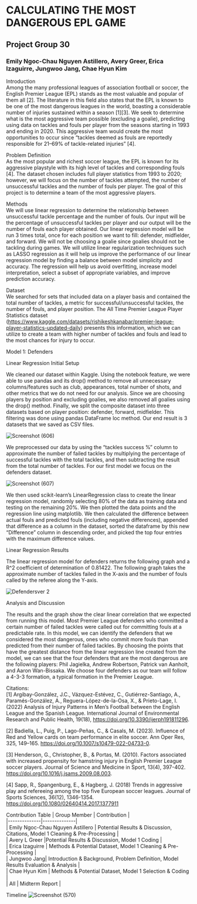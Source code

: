 # CALCULATING THE MOST DANGEROUS EPL GAME
## Project Group 30
### Emily Ngoc-Chau Nguyen Astillero, Avery Greer, Erica Izaguirre, Jungwoo Jang, Chae Hyun Kim
Introduction  
Among the many professional leagues of association football or soccer, the English Premier League (EPL) stands as the most valuable and popular of them all [2]. The literature in this field also states that the EPL is known to be one of the most dangerous leagues in the world, boasting a considerable number of injuries sustained within a season [1][3]. We seek to determine what is the most aggressive team possible (excluding a goalie), predicting using data on tackles and fouls per player from the seasons starting in 1993 and ending in 2020. This aggressive team would create the most opportunities to occur since “tackles deemed as fouls are reportedly responsible for 21–69% of tackle-related injuries” [4].

Problem Definition  
As the most popular and richest soccer league, the EPL is known for its aggressive playstyle with its high level of tackles and corresponding fouls [4]. The dataset chosen includes full player statistics from 1993 to 2020; however, we will focus on the number of tackles attempted, the number of unsuccessful tackles and the number of fouls per player. The goal of this project is to determine a team of the most aggressive players.  

Methods  
We will use linear regression to determine the relationship between unsuccessful tackle percentage and the number of fouls. Our input will be the percentage of unsuccessful tackles per player and our output will be the number of fouls each player obtained. Our linear regression model will be run 3 times total, once for each position we want to fill: defender, midfielder, and forward. We will not be choosing a goalie since goalies should not be tackling during games. 
We will utilize linear regularization techniques such as LASSO regression as it will help us improve the performance of our linear regression model by finding a balance between model simplicity and accuracy. The regression will help us avoid overfitting, increase model interpretation, select a subset of appropriate variables, and improve prediction accuracy.

Dataset  
We searched for sets that included data on a player basis and contained the total number of tackles, a metric for successful/unsuccessful tackles, the number of fouls, and player position. The All Time Premier League Player Statistics dataset (https://www.kaggle.com/datasets/rishikeshkanabar/premier-league-player-statistics-updated-daily) presents this information, which we can utilize to create a team with higher number of tackles and fouls and lead to the most chances for injury to occur. 

Model 1: Defenders

Linear Regression Initial Setup

We cleaned our dataset within Kaggle. Using the notebook feature, we were able to use pandas and its drop() method to remove all unnecessary columns/features such as club, appearances, total number of shots, and other metrics that we do not need for our analysis. Since we are choosing players by position and excluding goalies, we also removed all goalies using the drop() method. Finally, we split the composite dataset into three datasets based on player position: defender, forward, midfielder. This filtering was done using pandas DataFrame loc method. Our end result is 3 datasets that we saved as CSV files.

![Screenshot (606)](https://github.com/JungwooJang119/JungwooJang119.github.io/assets/113401325/413635d3-6f2d-4911-a921-ba7bc42a7fe2)

We preprocessed our data by using the “tackles success %” column to approximate the number of failed tackles by multiplying the percentage of successful tackles with the total tackles, and then subtracting the result from the total number of tackles. For our first model we focus on the defenders dataset.

![Screenshot (607)](https://github.com/JungwooJang119/JungwooJang119.github.io/assets/113401325/48b33cde-0f4d-44ca-ab42-6199d6fa4d7b)


We then used scikit-learn’s LinearRegression class to create the linear regression model, randomly selecting 80% of the data as training data and testing on the remaining 20%.  We then plotted the data points and the regression line using matplotlib. We then calculated the difference between actual fouls and predicted fouls (including negative differences), appended that difference as a column in the dataset, sorted the dataframe by this new “Difference” column in descending order, and picked the top four entries with the maximum difference values.


Linear Regression Results

The linear regression model for defenders returns the following graph and a R^2 coefficient of determination of 0.81422. The following graph takes the approximate number of tackles failed in the X-axis and the number of fouls called by the referee along the Y-axis.

![Defendersver 2](https://github.com/JungwooJang119/JungwooJang119.github.io/assets/113401325/02eee400-a20a-4c00-8721-5faad49b0b9c)

Analysis and Discussion

The results and the graph show the clear linear correlation that we expected from running this model. Most Premier League defenders who committed a certain number of failed tackles were called out for committing fouls at a predictable rate. In this model, we can identify the defenders that we considered the most dangerous, ones who commit more fouls than predicted from their number of failed tackles. By choosing the points that have the greatest distance from the linear regression line created from the model, we can see that the four defenders that are the most dangerous are the following players: Phil Jagielka, Andrew Robertson, Patrick van Aanholt, and Aaron Wan-Bissaka. We choose four defenders as our team will follow a 4-3-3 formation, a typical formation in the Premier League.

Citations:  
[1] Argibay-González, J.C., Vázquez-Estévez, C., Gutiérrez-Santiago, A., Paramés-González, A., Reguera-López-de-la-Osa, X., & Prieto-Lage, I. (2022) Analysis of Injury Patterns in Men’s Football between the English League and the Spanish League. International Journal of Environmental Research and Public Health, 19(18), 
 https://doi.org/10.3390/ijerph191811296.  

[2] Badiella, L., Puig, P., Lago-Peñas, C., & Casals, M. (2023). Influence of Red and Yellow cards on team performance in elite soccer. Ann Oper Res, 325, 149–165. 
 https://doi.org/10.1007/s10479-022-04733-0.  

[3] Henderson, G., Christopher, B., & Portas, M. (2010). Factors associated with increased propensity for hamstring injury in English Premier League soccer players. Journal of 
 Science and Medicine in Sport, 13(4), 397-402. https://doi.org/10.1016/j.jsams.2009.08.003. 

[4] Sapp, R., Spangenburg, E., & Hagberg, J. (2018) Trends in aggressive play and refereeing among the top five European soccer leagues. Journal of Sports Sciences, 36(12), 1346-1354. https://doi.org/10.1080/02640414.2017.1377911 

Contribution Table
| Group Member | Contribution |<br />
|--------------|--------------|<br />
| Emily Ngoc-Chau Nguyen Astillero | Potential Results & Discussion, Citations, Model 1 Cleaning & Pre-Processing |<br />
| Avery L Greer |Potential Results & Discussion, Model 1 Coding |<br />
| Erica Izaguirre | Methods & Potential Dataset, Model 1 Cleaning & Pre-Processing |<br />
| Jungwoo Jang| Introduction & Background, Problem Definition, Model Results Evaluation & Analysis |<br />
| Chae Hyun Kim | Methods & Potential Dataset, Model 1 Selection & Coding |<br />
| All | Midterm Report |<br />

Timeline
![Screenshot (570)](https://github.com/JungwooJang119/JungwooJang119.github.io/assets/113401325/ff6d4f2c-3e4e-4882-8fa4-ee8ffe791d7b)


